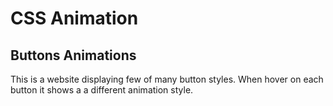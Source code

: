 # CSS Animation

## Buttons Animations
This is a website displaying few of many button styles. When hover on each button it shows a a different animation style.
